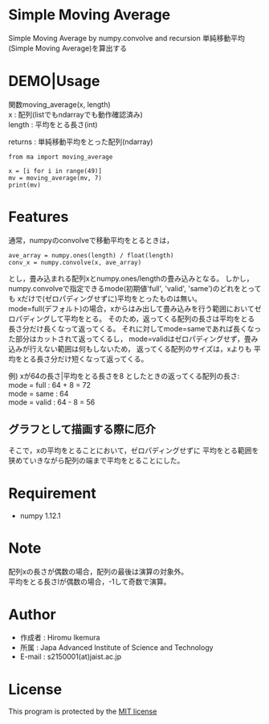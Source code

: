 # Simple Moving Average
Simple Moving Average by numpy.convolve and recursion
単純移動平均(Simple Moving Average)を算出する

# DEMO|Usage
関数moving_average(x, length)  
x : 配列(listでもndarrayでも動作確認済み)  
length : 平均をとる長さ(int)

returns : 単純移動平均をとった配列(ndarray)

~~~python:sample
from ma import moving_average

x = [i for i in range(49)]
mv = moving_average(mv, 7)
print(mv)
~~~

# Features
通常，numpyのconvolveで移動平均をとるときは，

~~~python:by numpy
ave_array = numpy.ones(length) / float(length)
conv_x = numpy.convolve(x, ave_array)
~~~

とし，畳み込まれる配列xとnumpy.ones/lengthの畳み込みとなる。
しかし，numpy.convolveで指定できるmode(初期値'full', 'valid', 'same')のどれをとっても
xだけで(ゼロパディングせずに)平均をとったものは無い。  
mode=full(デフォルト)の場合，xからはみ出して畳み込みを行う範囲においてゼロパディングして平均をとる。
そのため，返ってくる配列の長さは平均をとる長さ分だけ長くなって返ってくる。
それに対してmode=sameであれば長くなった部分はカットされて返ってくるし，
mode=validはゼロパディングせず，畳み込みが行えない範囲は何もしないため，
返ってくる配列のサイズは，xよりも 平均をとる長さ分だけ短くなって返ってくる。

例) xが64の長さ|平均をとる長さを8 としたときの返ってくる配列の長さ:  
mode = full  : 64 + 8 = 72  
mode = same  : 64  
mode = valid : 64 - 8 = 56

## グラフとして描画する際に厄介

そこで，xの平均をとることにおいて，ゼロパディングせずに
平均をとる範囲を狭めていきながら配列の端まで平均をとることにした。

# Requirement
* numpy 1.12.1

# Note
配列xの長さが偶数の場合，配列の最後は演算の対象外。  
平均をとる長さlが偶数の場合，-1して奇数で演算。

# Author
* 作成者 : Hiromu Ikemura
* 所属 : Japa Advanced Institute of Science and Technology
* E-mail : s2150001(at)jaist.ac.jp

# License
This program is protected by the [MIT license](https://en.wikipedia.org/wiki/MIT_License)
